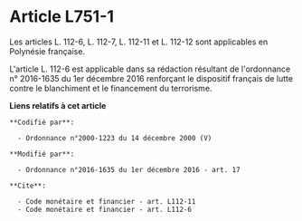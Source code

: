 # Article L751-1

Les articles L. 112-6, L. 112-7, L. 112-11 et L. 112-12 sont applicables en Polynésie française.

L'article L. 112-6 est applicable dans sa rédaction résultant de l'ordonnance n° 2016-1635 du 1er décembre 2016 renforçant le
dispositif français de lutte contre le blanchiment et le financement du terrorisme.

**Liens relatifs à cet article**

	**Codifié par**:

	  - Ordonnance n°2000-1223 du 14 décembre 2000 (V)

	**Modifié par**:

	  - Ordonnance n°2016-1635 du 1er décembre 2016 - art. 17

	**Cite**:

	  - Code monétaire et financier - art. L112-11
	  - Code monétaire et financier - art. L112-6
